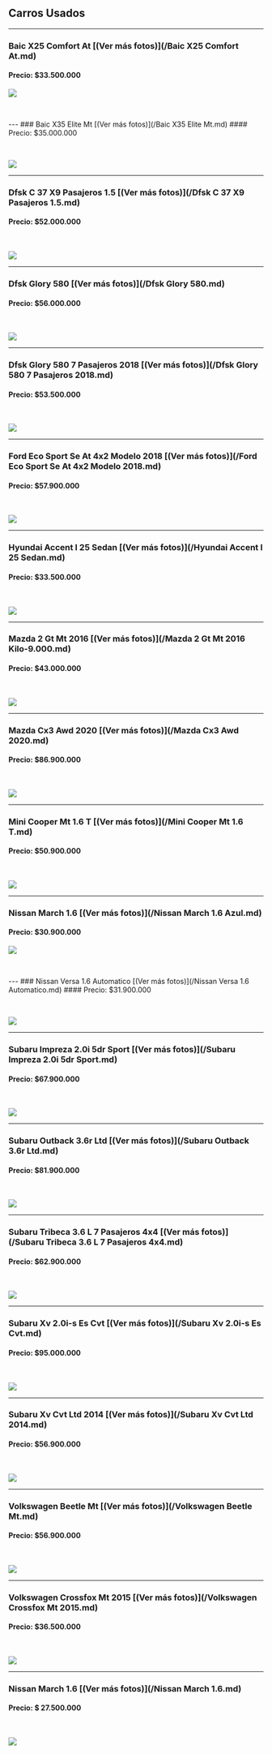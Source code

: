 ## Carros Usados


---
### Baic X25 Comfort At [(Ver más fotos)](/Baic X25 Comfort At.md)
#### Precio: $33.500.000

<img src="images/Baic X25 Comfort At - 0.7906.jpg?raw=true"/>
<p>&nbsp;</p>
---
### Baic X35 Elite Mt [(Ver más fotos)](/Baic X35 Elite Mt.md)
#### Precio: $35.000.000
<p>&nbsp;</p>
<img src="images/Baic X35 Elite Mt - 0.0136.jpg?raw=true"/>

---
### Dfsk C 37 X9 Pasajeros 1.5 [(Ver más fotos)](/Dfsk C 37 X9 Pasajeros 1.5.md)
#### Precio: $52.000.000
<p>&nbsp;</p>
<img src="images/Dfsk C 37 X9 Pasajeros 1.5 - 0.4157.jpg?raw=true"/>

---
### Dfsk Glory 580 [(Ver más fotos)](/Dfsk Glory 580.md)
#### Precio: $56.000.000
<p>&nbsp;</p>
<img src="images/Dfsk Glory 580 - 0.5785.jpg?raw=true"/>

---
### Dfsk Glory 580 7 Pasajeros 2018 [(Ver más fotos)](/Dfsk Glory 580 7 Pasajeros 2018.md)
#### Precio: $53.500.000
<p>&nbsp;</p>
<img src="images/Dfsk Glory 580 7 Pasajeros 2018 - 0.5653.jpg?raw=true"/>

---
### Ford Eco Sport Se At 4x2 Modelo 2018 [(Ver más fotos)](/Ford Eco Sport Se At 4x2 Modelo 2018.md)
#### Precio: $57.900.000
<p>&nbsp;</p>
<img src="images/Ford Eco Sport Se At 4x2 Modelo 2018 - 0.3792.jpg?raw=true"/>

---
### Hyundai Accent I 25 Sedan [(Ver más fotos)](/Hyundai Accent I 25 Sedan.md)
#### Precio: $33.500.000
<p>&nbsp;</p>
<img src="images/Hyundai Accent I 25 Sedan - 0.9855.jpg?raw=true"/>

---
### Mazda 2 Gt Mt 2016 [(Ver más fotos)](/Mazda 2 Gt Mt 2016 Kilo-9.000.md)
#### Precio: $43.000.000
<p>&nbsp;</p>
<img src="images/Mazda 2 Gt Mt 2016 Kilo-9.000 - 0.8354.jpg?raw=true"/>

---
### Mazda Cx3 Awd 2020 [(Ver más fotos)](/Mazda Cx3 Awd 2020.md)
#### Precio: $86.900.000
<p>&nbsp;</p>
<img src="images/Mazda Cx3 Awd 2020 - 0.2909.jpg?raw=true"/>

---
### Mini Cooper Mt 1.6 T [(Ver más fotos)](/Mini Cooper Mt 1.6 T.md)
#### Precio: $50.900.000
<p>&nbsp;</p>
<img src="images/Mini Cooper Mt 1.6 T - 0.9675.jpg?raw=true"/>

---
### Nissan March 1.6 [(Ver más fotos)](/Nissan March 1.6 Azul.md)
#### Precio: $30.900.000

<img src="images/Nissan March 1.6 - 0.1973.jpg?raw=true"/>
<p>&nbsp;</p>
---
### Nissan Versa 1.6 Automatico [(Ver más fotos)](/Nissan Versa 1.6 Automatico.md)
#### Precio: $31.900.000
<p>&nbsp;</p>
<img src="images/Nissan Versa 1.6 Automatico - 0.0424.jpg?raw=true"/>

---
### Subaru Impreza 2.0i 5dr Sport [(Ver más fotos)](/Subaru Impreza 2.0i 5dr Sport.md)
#### Precio: $67.900.000
<p>&nbsp;</p>
<img src="images/Subaru Impreza 2.0i 5dr Sport - 0.987.jpg?raw=true"/>

---
### Subaru Outback 3.6r Ltd [(Ver más fotos)](/Subaru Outback 3.6r Ltd.md)
#### Precio: $81.900.000
<p>&nbsp;</p>
<img src="images/Subaru Outback 3.6r Ltd - 0.1514.jpg?raw=true"/>

---
### Subaru Tribeca 3.6 L 7 Pasajeros 4x4 [(Ver más fotos)](/Subaru Tribeca 3.6 L 7 Pasajeros 4x4.md)
#### Precio: $62.900.000
<p>&nbsp;</p>
<img src="images/Subaru Tribeca 3.6 L 7 Pasajeros 4x4 - 0.6932.jpg?raw=true"/>

---
### Subaru Xv 2.0i-s Es Cvt [(Ver más fotos)](/Subaru Xv 2.0i-s Es Cvt.md)
#### Precio: $95.000.000
<p>&nbsp;</p>
<img src="images/Subaru Xv 2.0i-s Es Cvt - 0.8362.jpg?raw=true"/>

---
### Subaru Xv Cvt Ltd 2014 [(Ver más fotos)](/Subaru Xv Cvt Ltd 2014.md)
#### Precio: $56.900.000
<p>&nbsp;</p>
<img src="images/Subaru Xv Cvt Ltd 2014 - 0.4846.jpg?raw=true"/>

---
### Volkswagen Beetle Mt [(Ver más fotos)](/Volkswagen Beetle Mt.md)
#### Precio: $56.900.000
<p>&nbsp;</p>
<img src="images/Volkswagen Beetle Mt - 0.9355.jpg?raw=true"/>

---
### Volkswagen Crossfox Mt 2015 [(Ver más fotos)](/Volkswagen Crossfox Mt 2015.md)
#### Precio: $36.500.000
<p>&nbsp;</p>
<img src="images/Volkswagen Crossfox Mt 2015 - 0.9703.jpg?raw=true"/>

---
### Nissan March 1.6 [(Ver más fotos)](/Nissan March 1.6.md)
#### Precio: $ 27.500.000
<p>&nbsp;</p>
<img src="images/Nissan March 1.6 - 0.2307.jpg?raw=true"/>
